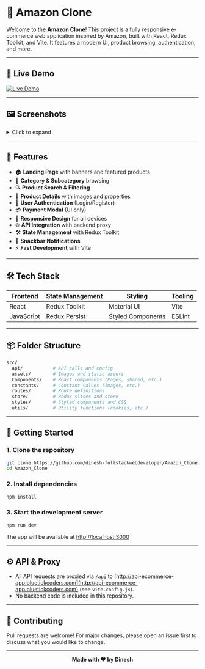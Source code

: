 # 🛒 Amazon Clone

Welcome to the **Amazon Clone**! This project is a fully responsive e-commerce web application inspired by Amazon, built with React, Redux Toolkit, and Vite. It features a modern UI, product browsing, authentication, and more.

---

## 🚀 Live Demo

<a href="https://kaadugal.netlify.app/">
  <img src="https://img.shields.io/badge/Live%20Demo-Click%20Here-orange?style=for-the-badge&logo=netlify" alt="Live Demo" />
</a>

---

## 🖼️ Screenshots

<details>
<summary>Click to expand</summary>

<div align="center">
  <img src="https://github.com/user-attachments/assets/bd2e597e-5875-4984-ae57-beef8d66d45b" alt="Landing Page" width="80%" style="margin-bottom: 24px; margin-top: 16px;" />
  <br/>
  <img src="https://github.com/user-attachments/assets/167725db-cc47-47bd-9901-1f4e3a62ea56" alt="Product Page" width="80%" style="margin-bottom: 24px; margin-top: 16px;" />
  <br/>
  <img src="https://github.com/user-attachments/assets/14ab1fc2-d60f-4992-bae9-c1fdd1a8a856" alt="Login/Register" width="80%" style="margin-bottom: 24px; margin-top: 16px;" />
</div>

</details>

---

## 🧩 Features

- 🏠 **Landing Page** with banners and featured products
- 📂 **Category & Subcategory** browsing
- 🔍 **Product Search & Filtering**
- 🛒 **Product Details** with images and properties
- 👤 **User Authentication** (Login/Register)
- 💳 **Payment Modal** (UI only)
- 🍔 **Responsive Design** for all devices
- 🌐 **API Integration** with backend proxy
- 🛠️ **State Management** with Redux Toolkit
- 📝 **Snackbar Notifications**
- ⚡ **Fast Development** with Vite

---

## 🛠️ Tech Stack

| Frontend      | State Management | Styling         | Tooling   |
| ------------- | --------------- | --------------- | --------- |
| React         | Redux Toolkit   | Material UI     | Vite      |
| JavaScript    | Redux Persist   | Styled Components| ESLint    |

---

## 📦 Folder Structure

```bash
src/
  api/           # API calls and config
  assets/        # Images and static assets
  Components/    # React components (Pages, shared, etc.)
  constants/     # Constant values (images, etc.)
  routes/        # Route definitions
  store/         # Redux slices and store
  styles/        # Styled components and CSS
  utils/         # Utility functions (cookies, etc.)
```

---

## 🏁 Getting Started

### 1. Clone the repository

```bash
git clone https://github.com/dinesh-fullstackwebdeveloper/Amazon_Clone.git
cd Amazon_Clone
```

### 2. Install dependencies

```bash
npm install
```

### 3. Start the development server

```bash
npm run dev
```

The app will be available at [http://localhost:3000](http://localhost:3000)

---

## ⚙️ API & Proxy

- All API requests are proxied via `/api` to [http://api-ecommerce-app.bluetickcoders.com](http://api-ecommerce-app.bluetickcoders.com) (see `vite.config.js`).
- No backend code is included in this repository.

---

## 🙌 Contributing

Pull requests are welcome! For major changes, please open an issue first to discuss what you would like to change.

---

<div align="center">
  <b>Made with ❤️ by Dinesh</b>
</div>
